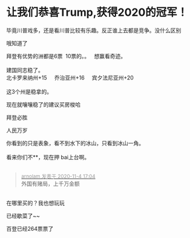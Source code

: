 # 让我们恭喜Trump,获得2020的冠军！


毕竟川普戏多，还是看川普比较有乐趣。反正谁上去都是竞争。没什么区别<img id="aimg_CNVSt" onclick="zoom(this, this.src, 0, 0, 0)" class="zoom" src="https://cdn.jsdelivr.net/gh/hishis/forum-master/public/images/patch.gif" onmouseover="img_onmouseoverfunc(this)" onload="thumbImg(this)" border="0" alt="" />

哦知道了<img id="aimg_iscLc" onclick="zoom(this, this.src, 0, 0, 0)" class="zoom" src="https://cdn.jsdelivr.net/gh/hishis/forum-master/public/images/patch.gif" onmouseover="img_onmouseoverfunc(this)" onload="thumbImg(this)" border="0" alt="" />

拜登有优势的洲都是6票&nbsp;&nbsp;10票的。。&nbsp; &nbsp;想赢看奇迹。<br />
<br />
建国同志稳了。&nbsp;&nbsp;<br />
北卡罗来纳州+15&nbsp; &nbsp;&nbsp;&nbsp;乔治亚州+16&nbsp; &nbsp;&nbsp;&nbsp;宾夕法尼亚州+20<br />
<br />
这3个州是稳拿的。&nbsp; &nbsp;&nbsp; &nbsp;&nbsp;&nbsp;

现在就嚷嚷稳了的建议买房梭哈

拜登必胜

人民万岁

你看到的只是表象，看不到水下的冰山，只看到冰山一角。<br />
<br />
看来你们不**，现在押 bai上台啊。<br />
<br />


<div class="quote"><blockquote><font size="2"><a href="https://www.hostloc.com/forum.php?mod=redirect&amp;goto=findpost&amp;pid=9402529&amp;ptid=762270" target="_blank"><font color="#999999">arnolam 发表于 2020-11-4 17:04</font></a></font><br />
外国有赌局，上千万金额</blockquote></div><br />
在哪里买的？我也想玩玩

已经歇菜了~~

百登已经264票票了
